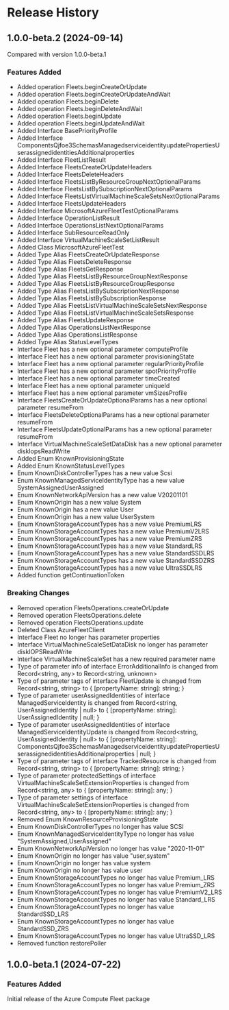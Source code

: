 # Release History
    
## 1.0.0-beta.2 (2024-09-14)
Compared with version 1.0.0-beta.1
    
### Features Added

  - Added operation Fleets.beginCreateOrUpdate
  - Added operation Fleets.beginCreateOrUpdateAndWait
  - Added operation Fleets.beginDelete
  - Added operation Fleets.beginDeleteAndWait
  - Added operation Fleets.beginUpdate
  - Added operation Fleets.beginUpdateAndWait
  - Added Interface BasePriorityProfile
  - Added Interface ComponentsQjfoe3SchemasManagedserviceidentityupdatePropertiesUserassignedidentitiesAdditionalproperties
  - Added Interface FleetListResult
  - Added Interface FleetsCreateOrUpdateHeaders
  - Added Interface FleetsDeleteHeaders
  - Added Interface FleetsListByResourceGroupNextOptionalParams
  - Added Interface FleetsListBySubscriptionNextOptionalParams
  - Added Interface FleetsListVirtualMachineScaleSetsNextOptionalParams
  - Added Interface FleetsUpdateHeaders
  - Added Interface MicrosoftAzureFleetTestOptionalParams
  - Added Interface OperationListResult
  - Added Interface OperationsListNextOptionalParams
  - Added Interface SubResourceReadOnly
  - Added Interface VirtualMachineScaleSetListResult
  - Added Class MicrosoftAzureFleetTest
  - Added Type Alias FleetsCreateOrUpdateResponse
  - Added Type Alias FleetsDeleteResponse
  - Added Type Alias FleetsGetResponse
  - Added Type Alias FleetsListByResourceGroupNextResponse
  - Added Type Alias FleetsListByResourceGroupResponse
  - Added Type Alias FleetsListBySubscriptionNextResponse
  - Added Type Alias FleetsListBySubscriptionResponse
  - Added Type Alias FleetsListVirtualMachineScaleSetsNextResponse
  - Added Type Alias FleetsListVirtualMachineScaleSetsResponse
  - Added Type Alias FleetsUpdateResponse
  - Added Type Alias OperationsListNextResponse
  - Added Type Alias OperationsListResponse
  - Added Type Alias StatusLevelTypes
  - Interface Fleet has a new optional parameter computeProfile
  - Interface Fleet has a new optional parameter provisioningState
  - Interface Fleet has a new optional parameter regularPriorityProfile
  - Interface Fleet has a new optional parameter spotPriorityProfile
  - Interface Fleet has a new optional parameter timeCreated
  - Interface Fleet has a new optional parameter uniqueId
  - Interface Fleet has a new optional parameter vmSizesProfile
  - Interface FleetsCreateOrUpdateOptionalParams has a new optional parameter resumeFrom
  - Interface FleetsDeleteOptionalParams has a new optional parameter resumeFrom
  - Interface FleetsUpdateOptionalParams has a new optional parameter resumeFrom
  - Interface VirtualMachineScaleSetDataDisk has a new optional parameter diskIopsReadWrite
  - Added Enum KnownProvisioningState
  - Added Enum KnownStatusLevelTypes
  - Enum KnownDiskControllerTypes has a new value Scsi
  - Enum KnownManagedServiceIdentityType has a new value SystemAssignedUserAssigned
  - Enum KnownNetworkApiVersion has a new value V20201101
  - Enum KnownOrigin has a new value System
  - Enum KnownOrigin has a new value User
  - Enum KnownOrigin has a new value UserSystem
  - Enum KnownStorageAccountTypes has a new value PremiumLRS
  - Enum KnownStorageAccountTypes has a new value PremiumV2LRS
  - Enum KnownStorageAccountTypes has a new value PremiumZRS
  - Enum KnownStorageAccountTypes has a new value StandardLRS
  - Enum KnownStorageAccountTypes has a new value StandardSSDLRS
  - Enum KnownStorageAccountTypes has a new value StandardSSDZRS
  - Enum KnownStorageAccountTypes has a new value UltraSSDLRS
  - Added function getContinuationToken

### Breaking Changes

  - Removed operation FleetsOperations.createOrUpdate
  - Removed operation FleetsOperations.delete
  - Removed operation FleetsOperations.update
  - Deleted Class AzureFleetClient
  - Interface Fleet no longer has parameter properties
  - Interface VirtualMachineScaleSetDataDisk no longer has parameter diskIOPSReadWrite
  - Interface VirtualMachineScaleSet has a new required parameter name
  - Type of parameter info of interface ErrorAdditionalInfo is changed from Record<string, any> to Record<string, unknown>
  - Type of parameter tags of interface FleetUpdate is changed from Record<string, string> to {
        [propertyName: string]: string;
    }
  - Type of parameter userAssignedIdentities of interface ManagedServiceIdentity is changed from Record<string, UserAssignedIdentity | null> to {
        [propertyName: string]: UserAssignedIdentity | null;
    }
  - Type of parameter userAssignedIdentities of interface ManagedServiceIdentityUpdate is changed from Record<string, UserAssignedIdentity | null> to {
        [propertyName: string]: ComponentsQjfoe3SchemasManagedserviceidentityupdatePropertiesUserassignedidentitiesAdditionalproperties | null;
    }
  - Type of parameter tags of interface TrackedResource is changed from Record<string, string> to {
        [propertyName: string]: string;
    }
  - Type of parameter protectedSettings of interface VirtualMachineScaleSetExtensionProperties is changed from Record<string, any> to {
        [propertyName: string]: any;
    }
  - Type of parameter settings of interface VirtualMachineScaleSetExtensionProperties is changed from Record<string, any> to {
        [propertyName: string]: any;
    }
  - Removed Enum KnownResourceProvisioningState
  - Enum KnownDiskControllerTypes no longer has value SCSI
  - Enum KnownManagedServiceIdentityType no longer has value "SystemAssigned,UserAssigned"
  - Enum KnownNetworkApiVersion no longer has value "2020-11-01"
  - Enum KnownOrigin no longer has value "user,system"
  - Enum KnownOrigin no longer has value system
  - Enum KnownOrigin no longer has value user
  - Enum KnownStorageAccountTypes no longer has value Premium_LRS
  - Enum KnownStorageAccountTypes no longer has value Premium_ZRS
  - Enum KnownStorageAccountTypes no longer has value PremiumV2_LRS
  - Enum KnownStorageAccountTypes no longer has value Standard_LRS
  - Enum KnownStorageAccountTypes no longer has value StandardSSD_LRS
  - Enum KnownStorageAccountTypes no longer has value StandardSSD_ZRS
  - Enum KnownStorageAccountTypes no longer has value UltraSSD_LRS
  - Removed function restorePoller
    
    
## 1.0.0-beta.1 (2024-07-22)

### Features Added

Initial release of the Azure Compute Fleet package
